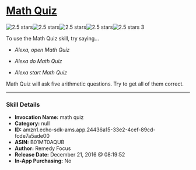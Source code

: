 # [Math Quiz](http://alexa.amazon.com/#skills/amzn1.echo-sdk-ams.app.24436a15-33e2-4cef-89cd-fcde7a5ade00)
![2.5 stars](../../images/ic_star_black_18dp_1x.png)![2.5 stars](../../images/ic_star_black_18dp_1x.png)![2.5 stars](../../images/ic_star_half_black_18dp_1x.png)![2.5 stars](../../images/ic_star_border_black_18dp_1x.png)![2.5 stars](../../images/ic_star_border_black_18dp_1x.png) 3

To use the Math Quiz skill, try saying...

* *Alexa, open Math Quiz*

* *Alexa do Math Quiz*

* *Alexa start Math Quiz*

Math Quiz will ask five arithmetic questions. Try to get all of them correct.

***

### Skill Details

* **Invocation Name:** math quiz
* **Category:** null
* **ID:** amzn1.echo-sdk-ams.app.24436a15-33e2-4cef-89cd-fcde7a5ade00
* **ASIN:** B01MT0AQUB
* **Author:** Remedy Focus
* **Release Date:** December 21, 2016 @ 08:19:52
* **In-App Purchasing:** No
